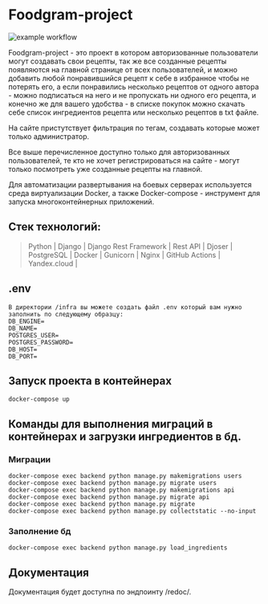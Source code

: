 # Foodgram-project
![example workflow](https://github.com/loren166/foodgram-project-react/actions/workflows/foodgram_workflow.yml/badge.svg)

Foodgram-project - это проект в котором авторизованные пользователи могут создавать свои рецепты, так же все созданные рецепты появляются на главной странице от всех пользователей, и можно добавить любой понравившийся рецепт к себе в избранное чтобы не потерять его,
а если понравились несколько рецептов от одного автора - можно подписаться на него и не пропускать ни одного его рецепта, и конечно же для вашего удобства - в списке покупок можно скачать себе список ингредиентов рецепта или несколько рецептов в txt файле.

На сайте пристутствует фильтрация по тегам, создавать которые может только администратор.

Все выше перечисленное доступно только для авторизованных пользователей, те кто не хочет регистрироваться на сайте - могут только посмотреть уже созданные рецепты на главной.

Для автоматизации развертывания на боевых серверах используется среда виртуализации Docker, а также Docker-compose - инструмент для запуска многоконтейнерных приложений.

## Стек технологий:
>Python | 
>Django | 
>Django Rest Framework | 
>Rest API | 
>Djoser | 
>PostgreSQL | 
>Docker |
>Gunicorn |
>Nginx |
> GitHub Actions |
> Yandex.cloud |

## .env
```
В директории /infra вы можете создать файл .env который вам нужно заполнить по следующему образцу:
DB_ENGINE=
DB_NAME=
POSTGRES_USER=
POSTGRES_PASSWORD=
DB_HOST=
DB_PORT=
```
## Запуск проекта в контейнерах
```
docker-compose up
```

## Команды для выполнения миграций в контейнерах и загрузки ингредиентов в бд.

### Миграции

```
docker-compose exec backend python manage.py makemigrations users
docker-compose exec backend python manage.py migrate users
docker-compose exec backend python manage.py makemigrations api
docker-compose exec backend python manage.py migrate api
docker-compose exec backend python manage.py migrate
docker-compose exec backend python manage.py collectstatic --no-input
```

### Заполнение бд

```
docker-compose exec backend python manage.py load_ingredients
```

## Документация
Документация будет доступна по эндпоинту /redoc/.